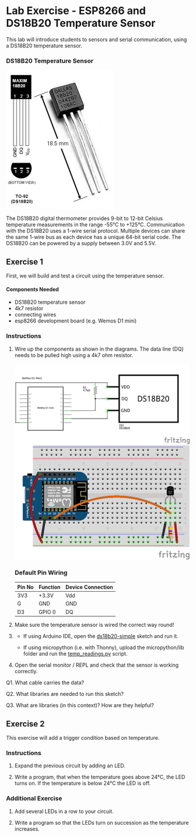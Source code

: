 # Lab Exercise - ESP8266 and DS18B20 Temperature Sensor

This lab will introduce students to sensors and serial communication, using a DS18B20 temperature sensor.


### DS18B20 Temperature Sensor

![sensor](assets/ds18b20_1.jpg)

The DS18B20 digital thermometer provides 9-bit to 12-bit Celsius temperature measurements in the range -55°C to +125°C. Communication with the DS18B20 uses a 1-wire serial protocol. Multiple devices can share the same 1-wire bus as each device has a unique 64-bit serial code. The DS18B20 can be powered by a supply between 3.0V and 5.5V.



## Exercise 1

First, we will build and test a circuit using the temperature sensor.

#### Components Needed
* DS18B20 temperature sensor
* 4k7 resistor
* connecting wires
* esp8266 development board (e.g. Wemos D1 mini)

### Instructions

1. Wire up the components as shown in the diagrams. The data line (DQ) needs to be pulled high using a 4k7 ohm resistor.
   
   ![circuit diagram](assets/esp8266-ds18b20-temp-sensor-circuit-diagram_schem.png)
   <br />
   ![breadboard diagram](assets/esp8266-ds18b20-temp-sensor-circuit-diagram_bb.png)

   ### Default Pin Wiring

    | Pin No | Function | Device Connection |
    | --- | --- | --- |
    | 3V3 | +3.3V | Vdd |
    | G | GND | GND |
    | D3 | GPIO 0 | DQ |

2. Make sure the temperature sensor is wired the correct way round!

3. - If using Arduino IDE, open the [ds18b20-simple](arduino/ds18b20-simple/ds18b20-simple.ino) sketch and run it.

   - If using micropython (i.e. with Thonny), upload the micropython/lib folder and run the [temp_readings.py](micropython/temp_readings.py) script.

4. Open the serial monitor / REPL and check that the sensor is working correctly.

Q1. What cable carries the data?

Q2. What libraries are needed to run this sketch?

Q3. What are libraries (in this context)? How are they helpful?

## Exercise 2

This exercise will add a trigger condition based on temperature.

### Instructions

1. Expand the previous circuit by adding an LED.

2. Write a program, that when the temperature goes above 24°C, the LED turns on. If the temperature is below 24°C the LED is off.

### Additional Exercise

1. Add several LEDs in a row to your circuit.

2. Write a program so that the LEDs turn on succession as the temperature increases.

